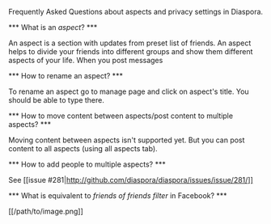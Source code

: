 Frequently Asked Questions about aspects and privacy settings in Diaspora.

*** What is an *aspect*? ***

An aspect is a section with updates from preset list of friends. An aspect helps to divide your friends into different groups and show them different aspects of your life. When you post messages

*** How to rename an aspect? ***

To rename an aspect go to manage page and click on aspect's title. You should be able to type there.

*** How to move content between aspects/post content to multiple aspects? ***

Moving content between aspects isn't supported yet. But you can post content to all aspects (using all aspects tab).

*** How to add people to multiple aspects? ***

See [[issue #281|http://github.com/diaspora/diaspora/issues/issue/281/]]

*** What is equivalent to *friends of friends filter* in Facebook? ***

[[/path/to/image.png]]